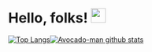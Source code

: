 # Hello, folks! <img src="https://raw.githubusercontent.com/MartinHeinz/MartinHeinz/master/wave.gif" width="30px">

[![Top Langs](https://github-readme-stats.vercel.app/api/top-langs/?username=Avocado-man&theme=radical)](https://github.com/anuraghazra/github-readme-stats)[![Avocado-man github stats](https://github-readme-stats.vercel.app/api?username=Avocado-man&theme=radical)](https://github.com/anuraghazra/github-readme-stats)



